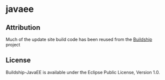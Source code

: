 # javaee

## Attribution
Much of the update site build code has been reused from the [Buildship](https://github.com/eclipse/buildship) project

## License

Buildship-JavaEE is available under the Eclipse Public License, Version 1.0.

